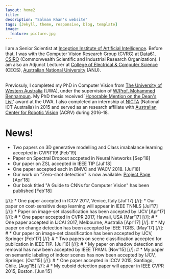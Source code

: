 ```yaml
---
layout: home2
title: 
description: "Salman Khan's website"
tags: [Jekyll, theme, responsive, blog, template]
image:
  feature: picture.jpg
---
```

I am a Senior Scientist at [Inception Institute of Artificial Intelligence](http://www.inceptioniai.org/). Before that, I was with the Computer Vision Research Group (CVRG) at [Data61](http://www.data61.csiro.au/), [CSIRO](http://www.csiro.au/) (Commonwealth Scientific and Industrial Research Organization). I am also an Adjunct Lecturer at [College of Electrical & Computer Science](http://cecs.anu.edu.au/) (CECS), [Australian National University](https://www.anu.edu.au/) (ANU).<br><br>


Previosuly, I completed my PhD in Computer Vision from [The University of Western Australia](https://www.uwa.edu.au/) (UWA), under the supervision of [W/Prof. Mohammed Bennamoun](https://staffhome.ecm.uwa.edu.au/~00051632/). My PhD thesis received `[Honorable Mention on the Dean's List](http://www.postgraduate.uwa.edu.au/students/funding/prizes/board-of-the-graduate-research-school-deans-list)' award at the UWA. I also completed an internship at [NICTA](https://en.wikipedia.org/wiki/NICTA) (National ICT Australia) in 2015 and served as an research affiliate with [Australian Center for Robotic Vision](https://www.roboticvision.org/) (ACRV) during 2016-18.

# News!

* Two papers on 3D generative modelling and Class imabalance learning accepted in CVPR'19! [Feb'19]
* Paper on Spectral Dropout accpeted in Neural Networks [Sep'18]
* Our paper on ZSL accepted in IEEE TIP [Jul'18]
* One paper accepted each in BMVC and WACV 2018. [Jul'18]
* Our work on "Zero-shot detection" is now available: [Project Page](https://salman-h-khan.github.io/ProjectPages/ZSD_Arxiv18) [Apr'18]
* Our book titled "A Guide to CNNs for Computer Vision" has been published [Feb'18]

[//]: * One paper accepted in ICCV 2017, Venice, Italy [Jul'17]
[//]: * Our paper on cost-sensitive deep learning will appear in IEEE TNNLS [Jul'17]
[//]: * Paper on image-set classification has been accepted by IJCV [Apr'17]
[//]: # * One paper accepted in CVPR 2017, Hawaii, USA [Mar'17]
[//]: # * One paper accepted in IJCAI 2017, Melbourne, Australia [Apr'17]
[//]: # * My paper on change detection has been accepted by IEEE TGRS. [May'17]
[//]: # * Our paper on image-set classification has been accepted by IJCV, Springer [Feb'17]
[//]: # * Two papers on scene classification accepted for publication in IEEE TIP. [Jul'16]
[//]: # * My paper on shadow detection and removal has now been accepted by IEEE TPAMI. [Nov'15]
[//]: # * My paper on semantic labeling of indoor scenes has now been accepted by IJCV, Springer. [Oct'15]
[//]: # * One paper accepted in ICCV 2015, Santiago, Chile. [Aug'15]
[//]: # * My cuboid detection paper will appear in IEEE CVPR 2015, Boston. [Jun'15]

